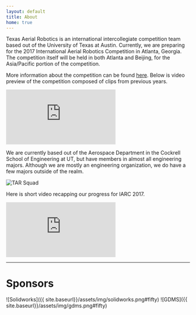 ```yaml
---
layout: default
title: About
home: true
---
```



<!-- <div id="model"></div> -->

Texas Aerial Robotics is an international intercollegiate competition team based out of the University of Texas at Austin. Currently, we are preparing for the 2017 International Aerial Robotics Competition in Atlanta, Georgia. The competition itself will be held in both Atlanta and Beijing, for the Asia/Pacific portion of the competition.

More information about the competition can be found [here](http://www.aerialroboticscompetition.org/index.php). Below is video preview of the competition composed of clips from previous years.

<div class='embed-container'><iframe src='https://player.vimeo.com/video/103487384?title=0&byline=0&portrait=0' frameborder='0' webkitAllowFullScreen mozallowfullscreen allowFullScreen></iframe></div>

We are currently based out of the Aerospace Department in the Cockrell School of Engineering at UT, but have members in almost all engineering majors. Although we are mostly an engineering organization, we do have a few majors outside of the realm.

![TAR Squad]({{site.baseurl}}/assets/img/team.jpg)

Here is short video recapping our progress for IARC 2017.

<div class='embed-container'><iframe src='https://www.youtube.com/embed/kKEPM2Dor_M?modestbranding=1&autohide=1&showinfo=0' frameborder='0' allowfullscreen></iframe></div>

<script>
if (screen && screen.width > 480) {
  document.write('<script src="{{site.baseurl}}/assets/js/three.min.js"><\/script>');
  document.write('<script src="{{site.baseurl}}/assets/js/Detector.js"><\/script>');
  document.write('<script src="{{site.baseurl}}/assets/js/stats.min.js"><\/script>');
  document.write('<script src="{{site.baseurl}}/assets/js/model.js"><\/script>');
}
</script>
----

# Sponsors

![Solidworks]({{ site.baseurl}}/assets/img/solidworks.png#fifty)
![GDMS]({{ site.baseurl}}/assets/img/gdms.png#fifty)
